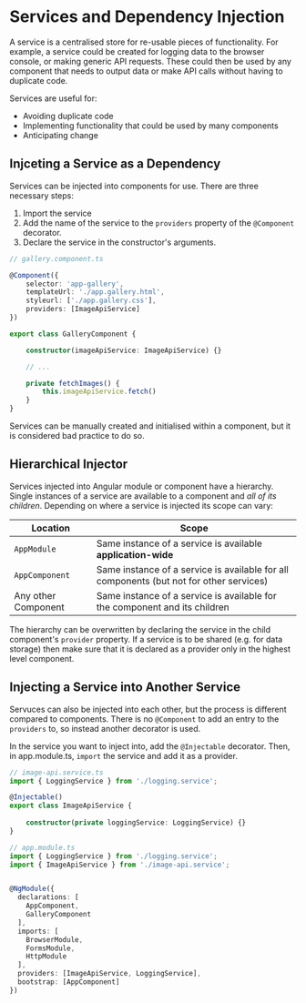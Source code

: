 # Services and Dependency Injection

A service is a centralised store for re-usable pieces of functionality. For example, a service could be created for logging data to the browser console, or making generic API requests. These could then be used by any component that needs to output data or make API calls without having to duplicate code.

Services are useful for:
- Avoiding duplicate code
- Implementing functionality that could be used by many components
- Anticipating change

## Injceting a Service as a Dependency

Services can be injected into components for use. There are three necessary steps:
1. Import the service
2. Add the name of the service to the `providers` property of the `@Component` decorator.
3. Declare the service in the constructor's arguments.

```Typescript
// gallery.component.ts

@Component({
    selector: 'app-gallery',
    templateUrl: './app.gallery.html',
    styleurl: ['./app.gallery.css'],
    providers: [ImageApiService]
})

export class GalleryComponent {

    constructor(imageApiService: ImageApiService) {}

    // ...

    private fetchImages() {
        this.imageApiService.fetch()
    }
}
```

Services can be manually created and initialised within a component, but it is considered bad practice to do so.

## Hierarchical Injector

Services injected into Angular module or component have a hierarchy. Single instances of a service are available to a component and *all of its children*. Depending on where a service is injected its scope can vary:

| Location | Scope
| --------- | -----
| `AppModule` | Same instance of a service is available **application-wide**
| `AppComponent` | Same instance of a service is available for all components (but not for other services)
| Any other Component | Same instance of a service is available for the component and its children

The hierarchy can be overwritten by declaring the service in the child component's `provider` property. If a service is to be shared (e.g. for data storage) then make sure that it is declared as a provider only in the highest level component.

## Injecting a Service into Another Service

Servuces can also be injected into each other, but the process is different compared to components. There is no `@Component` to add an entry to the `providers` to, so instead another decorator is used.

In the service you want to inject into, add the `@Injectable` decorator. Then, in app.module.ts, `import` the service and add it as a provider.

```Typescript
// image-api.service.ts
import { LoggingService } from './logging.service';

@Injectable()
export class ImageApiService {
    
    constructor(private loggingService: LoggingService) {}
}
```

```Typescript
// app.module.ts
import { LoggingService } from './logging.service';
import { ImageApiService } from './image-api.service';


@NgModule({
  declarations: [
    AppComponent,
    GalleryComponent
  ],
  imports: [
    BrowserModule,
    FormsModule,
    HttpModule
  ],
  providers: [ImageApiService, LoggingService],
  bootstrap: [AppComponent]
})
```
